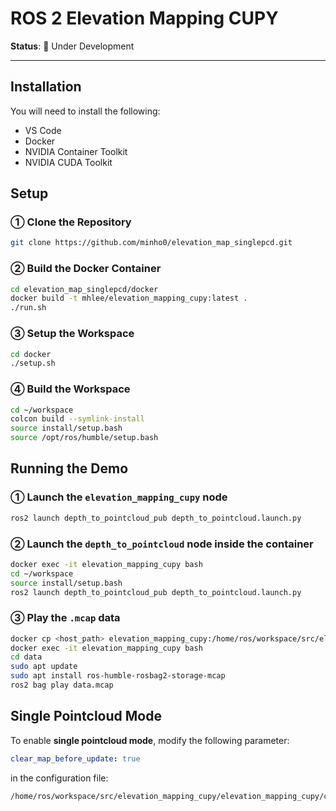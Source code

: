 # ROS 2 Elevation Mapping CUPY

**Status**: 🚧 Under Development  
<!-- ![Elevation Map in ROS 2 Humble with Gazebo ](https://github.com/user-attachments/assets/0dd9ebbe-a90d-486f-9871-81921308fab9) -->

---

## Installation

You will need to install the following:

- VS Code
- Docker
- NVIDIA Container Toolkit
- NVIDIA CUDA Toolkit

## Setup

### ① Clone the Repository

```bash
git clone https://github.com/minho0/elevation_map_singlepcd.git
```



### ② Build the Docker Container

```bash
cd elevation_map_singlepcd/docker
docker build -t mhlee/elevation_mapping_cupy:latest .
./run.sh
```



### ③ Setup the Workspace

```bash
cd docker
./setup.sh
```



### ④ Build the Workspace

```bash
cd ~/workspace
colcon build --symlink-install
source install/setup.bash
source /opt/ros/humble/setup.bash
```



## Running the Demo

### ① Launch the `elevation_mapping_cupy` node

```bash
ros2 launch depth_to_pointcloud_pub depth_to_pointcloud.launch.py
```

### ② Launch the `depth_to_pointcloud` node inside the container

```bash
docker exec -it elevation_mapping_cupy bash
cd ~/workspace
source install/setup.bash
ros2 launch depth_to_pointcloud_pub depth_to_pointcloud.launch.py
```

### ③ Play the `.mcap` data

```bash
docker cp <host_path> elevation_mapping_cupy:/home/ros/workspace/src/elevation_mapping_cupy/data/
docker exec -it elevation_mapping_cupy bash
cd data
sudo apt update
sudo apt install ros-humble-rosbag2-storage-mcap
ros2 bag play data.mcap
```



## Single Pointcloud Mode

To enable **single pointcloud mode**, modify the following parameter:

```yaml
clear_map_before_update: true
```

in the configuration file:

```
/home/ros/workspace/src/elevation_mapping_cupy/elevation_mapping_cupy/config/core/core_param.yaml
```